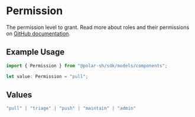 # Permission

The permission level to grant. Read more about roles and their permissions on [GitHub documentation](https://docs.github.com/en/organizations/managing-user-access-to-your-organizations-repositories/managing-repository-roles/repository-roles-for-an-organization#permissions-for-each-role).

## Example Usage

```typescript
import { Permission } from "@polar-sh/sdk/models/components";

let value: Permission = "pull";
```

## Values

```typescript
"pull" | "triage" | "push" | "maintain" | "admin"
```